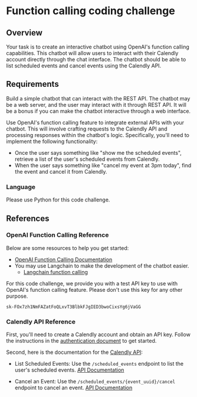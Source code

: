 # Function calling coding challenge

## Overview

Your task is to create an interactive chatbot using OpenAI's function calling capabilities. 
This chatbot will allow users to interact with their Calendly account directly through the chat interface. 
The chatbot should be able to list scheduled events and cancel events using the Calendly API.

## Requirements

Build a simple chatbot that can interact with the REST API. The chatbot may be a web server, and the user may interact 
with it through REST API. It will be a bonus if you can make the chatbot interactive through a web interface. 

Use OpenAI's function calling feature to integrate external APIs with your chatbot. 
This will involve crafting requests to the Calendly API and processing responses within the chatbot's logic.
Specifically, you'll need to implement the following functionality:

 - Once the user says something like "show me the scheduled events", retrieve a list of the user's scheduled events from Calendly.
 - When the user says something like "cancel my event at 3pm today", find the event and cancel it from Calendly.

### Language

Please use Python for this code challenge.

## References

### OpenAI Function Calling Reference

Below are some resources to help you get started:

- [OpenAI Function Calling Documentation](https://platform.openai.com/docs/guides/function-calling)
- You may use Langchain to make the development of the chatbot easier. 
  - [Langchain function calling](https://python.langchain.com/docs/modules/model_io/chat/function_calling)

For this code challenge, we provide you with a test API key to use with OpenAI's function calling feature.
Please don't use this key for any other purpose.

```
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
```

### Calendly API Reference

First, you'll need to create a Calendly account and obtain an API key. Follow the instructions in the 
[authentication document](https://developer.calendly.com/how-to-authenticate-with-personal-access-tokens) to get started.

Second, here is the documentation for the [Calendly API](https://developer.calendly.com/api-docs/):

- List Scheduled Events: Use the `/scheduled_events` endpoint to list the user's scheduled events. 
  [API Documentation](https://developer.calendly.com/api-docs/2d5ed9bbd2952-list-events)

- Cancel an Event: Use the `/scheduled_events/{event_uuid}/cancel` endpoint to cancel an event. 
  [API Documentation](https://developer.calendly.com/api-docs/afb2e9fe3a0a0-cancel-event)

